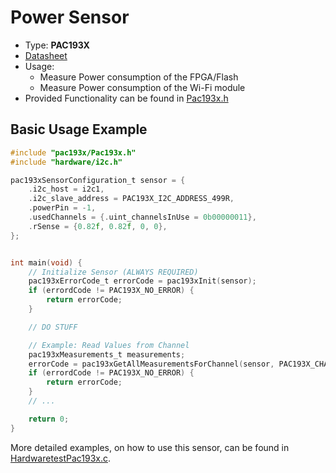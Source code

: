 # Power Sensor

- Type: **PAC193X**
- [Datasheet](https://ww1.microchip.com/downloads/en/DeviceDoc/PAC1931-Family-Data-Sheet-DS20005850E.pdf)
- Usage:
    - Measure Power consumption of the FPGA/Flash
    - Measure Power consumption of the Wi-Fi module
- Provided Functionality can be found in [Pac193x.h](./include/Pac193x.h)

## Basic Usage Example

```C
#include "pac193x/Pac193x.h"
#include "hardware/i2c.h"

pac193xSensorConfiguration_t sensor = {
    .i2c_host = i2c1,
    .i2c_slave_address = PAC193X_I2C_ADDRESS_499R,
    .powerPin = -1,
    .usedChannels = {.uint_channelsInUse = 0b00000011},
    .rSense = {0.82f, 0.82f, 0, 0},
};


int main(void) {
    // Initialize Sensor (ALWAYS REQUIRED)
    pac193xErrorCode_t errorCode = pac193xInit(sensor);
    if (errordCode != PAC193X_NO_ERROR) {
        return errorCode;
    }

    // DO STUFF

    // Example: Read Values from Channel
    pac193xMeasurements_t measurements;
    errorCode = pac193xGetAllMeasurementsForChannel(sensor, PAC193X_CHANNEL01, &measurements);
    if (errordCode != PAC193X_NO_ERROR) {
        return errorCode;
    }
    // ...

    return 0;
}
```

More detailed examples, on how to use this sensor, can be found
in [HardwaretestPac193x.c](../../../test/hardware/Sensors/HardwaretestPac193x.c).

